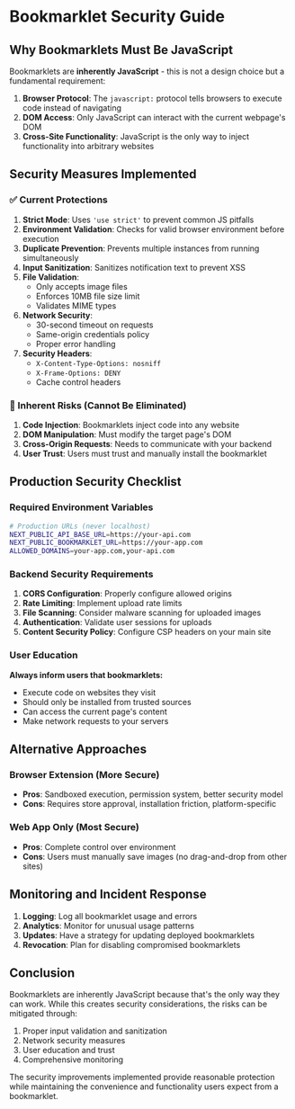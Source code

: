 # Bookmarklet Security Guide

## Why Bookmarklets Must Be JavaScript

Bookmarklets are **inherently JavaScript** - this is not a design choice but a fundamental requirement:

1. **Browser Protocol**: The `javascript:` protocol tells browsers to execute code instead of navigating
2. **DOM Access**: Only JavaScript can interact with the current webpage's DOM
3. **Cross-Site Functionality**: JavaScript is the only way to inject functionality into arbitrary websites

## Security Measures Implemented

### ✅ Current Protections

1. **Strict Mode**: Uses `'use strict'` to prevent common JS pitfalls
2. **Environment Validation**: Checks for valid browser environment before execution
3. **Duplicate Prevention**: Prevents multiple instances from running simultaneously
4. **Input Sanitization**: Sanitizes notification text to prevent XSS
5. **File Validation**: 
   - Only accepts image files
   - Enforces 10MB file size limit
   - Validates MIME types
6. **Network Security**:
   - 30-second timeout on requests
   - Same-origin credentials policy
   - Proper error handling
7. **Security Headers**: 
   - `X-Content-Type-Options: nosniff`
   - `X-Frame-Options: DENY`
   - Cache control headers

### 🚨 Inherent Risks (Cannot Be Eliminated)

1. **Code Injection**: Bookmarklets inject code into any website
2. **DOM Manipulation**: Must modify the target page's DOM
3. **Cross-Origin Requests**: Needs to communicate with your backend
4. **User Trust**: Users must trust and manually install the bookmarklet

## Production Security Checklist

### Required Environment Variables

```bash
# Production URLs (never localhost)
NEXT_PUBLIC_API_BASE_URL=https://your-api.com
NEXT_PUBLIC_BOOKMARKLET_URL=https://your-app.com
ALLOWED_DOMAINS=your-app.com,your-api.com
```

### Backend Security Requirements

1. **CORS Configuration**: Properly configure allowed origins
2. **Rate Limiting**: Implement upload rate limits
3. **File Scanning**: Consider malware scanning for uploaded images
4. **Authentication**: Validate user sessions for uploads
5. **Content Security Policy**: Configure CSP headers on your main site

### User Education

**Always inform users that bookmarklets:**
- Execute code on websites they visit
- Should only be installed from trusted sources
- Can access the current page's content
- Make network requests to your servers

## Alternative Approaches

### Browser Extension (More Secure)
- **Pros**: Sandboxed execution, permission system, better security model
- **Cons**: Requires store approval, installation friction, platform-specific

### Web App Only (Most Secure)
- **Pros**: Complete control over environment
- **Cons**: Users must manually save images (no drag-and-drop from other sites)

## Monitoring and Incident Response

1. **Logging**: Log all bookmarklet usage and errors
2. **Analytics**: Monitor for unusual usage patterns
3. **Updates**: Have a strategy for updating deployed bookmarklets
4. **Revocation**: Plan for disabling compromised bookmarklets

## Conclusion

Bookmarklets are inherently JavaScript because that's the only way they can work. While this creates security considerations, the risks can be mitigated through:

1. Proper input validation and sanitization
2. Network security measures
3. User education and trust
4. Comprehensive monitoring

The security improvements implemented provide reasonable protection while maintaining the convenience and functionality users expect from a bookmarklet.


